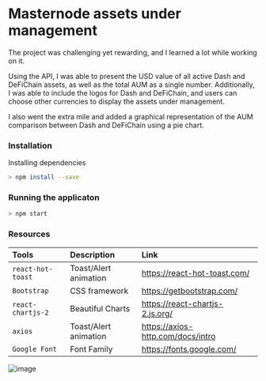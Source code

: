 # Masternode assets under management

The project was challenging yet rewarding, and I learned a lot while working on it.

Using the API, I was able to present the USD value of all active Dash and DeFiChain assets, as well as the total AUM as a single number. Additionally, I was able to include the logos for Dash and DeFiChain, and users can choose other currencies to display the assets under management.

I also went the extra mile and added a graphical representation of the AUM comparison between Dash and DeFiChain using a pie chart.

### Installation
Installing dependencies 
```sh
> npm install --save
```

### Running the applicaton
```sh
> npm start
```


### Resources
| Tools | Description | Link |
| :---         |     :---      |    :--- |
| `react-hot-toast`     | Toast/Alert animation       | https://react-hot-toast.com/     |
| `Bootstrap`   | CSS framework    | https://getbootstrap.com/   |
| `react-chartjs-2`   | Beautiful Charts    | https://react-chartjs-2.js.org/    |
| `axios`     | Toast/Alert animation       | https://axios-http.com/docs/intro      |
| `Google Font`     | Font Family     | https://fonts.google.com/      |


![image](https://user-images.githubusercontent.com/57522674/223159192-4a2bb774-8936-4028-b49b-7f12cd392fae.png)

